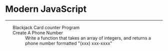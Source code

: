 # Modern JavaScript
<hr/>
<ol>
  <dt> Blackjack Card counter Program </dt>
  <dd>
    
    
  </dd>
  <dt> Create A Phone Number </dt>
  <dd>
    Write a function that takes an array of integers, and returns a phone number formatted "(xxx) xxx-xxxx"
  </dd>
</ol>
